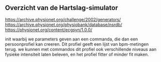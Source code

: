 
## Overzicht van de Hartslag-simulator
https://archive.physionet.org/challenge/2002/generators/
https://archive.physionet.org/physiobank/database/nsrdb/
https://physionet.org/content/ecgsyn/1.0.0/

init waarbij we parameters geven aan een commanda, die dan een persoonprofiel kan creeren. Dit profiel geeft een lijst van bpm-metingen terug. we kunnen met commandos dit profiel ook verschillende niveaus aan fysieke intensiteit laten beleven, en het profiel fitter of minder fit maken.
